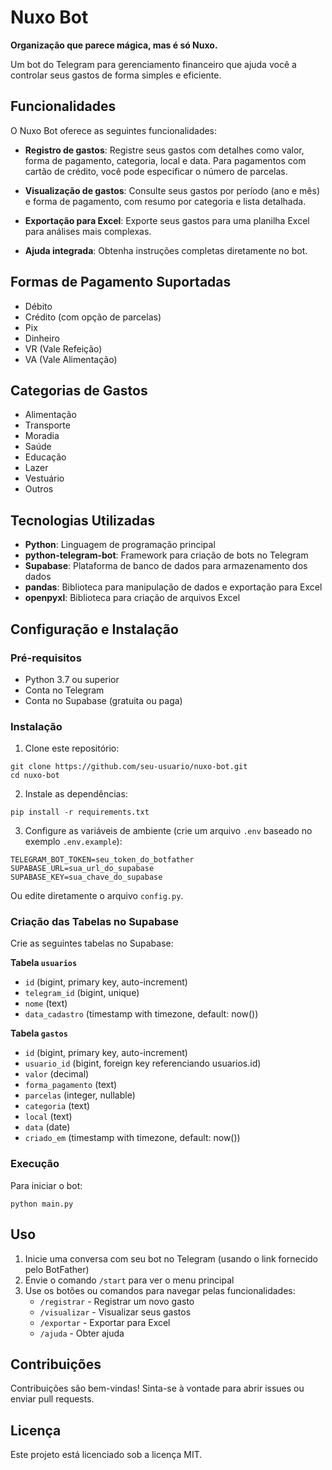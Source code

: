 # Nuxo Bot

**Organização que parece mágica, mas é só Nuxo.**

Um bot do Telegram para gerenciamento financeiro que ajuda você a controlar seus gastos de forma simples e eficiente.

## Funcionalidades

O Nuxo Bot oferece as seguintes funcionalidades:

- **Registro de gastos**: Registre seus gastos com detalhes como valor, forma de pagamento, categoria, local e data. Para pagamentos com cartão de crédito, você pode especificar o número de parcelas.

- **Visualização de gastos**: Consulte seus gastos por período (ano e mês) e forma de pagamento, com resumo por categoria e lista detalhada.

- **Exportação para Excel**: Exporte seus gastos para uma planilha Excel para análises mais complexas.

- **Ajuda integrada**: Obtenha instruções completas diretamente no bot.

## Formas de Pagamento Suportadas

- Débito
- Crédito (com opção de parcelas)
- Pix
- Dinheiro
- VR (Vale Refeição)
- VA (Vale Alimentação)

## Categorias de Gastos

- Alimentação
- Transporte
- Moradia
- Saúde
- Educação
- Lazer
- Vestuário
- Outros

## Tecnologias Utilizadas

- **Python**: Linguagem de programação principal
- **python-telegram-bot**: Framework para criação de bots no Telegram
- **Supabase**: Plataforma de banco de dados para armazenamento dos dados
- **pandas**: Biblioteca para manipulação de dados e exportação para Excel
- **openpyxl**: Biblioteca para criação de arquivos Excel

## Configuração e Instalação

### Pré-requisitos

- Python 3.7 ou superior
- Conta no Telegram
- Conta no Supabase (gratuita ou paga)

### Instalação

1. Clone este repositório:

```
git clone https://github.com/seu-usuario/nuxo-bot.git
cd nuxo-bot
```

2. Instale as dependências:

```
pip install -r requirements.txt
```

3. Configure as variáveis de ambiente (crie um arquivo `.env` baseado no exemplo `.env.example`):

```
TELEGRAM_BOT_TOKEN=seu_token_do_botfather
SUPABASE_URL=sua_url_do_supabase
SUPABASE_KEY=sua_chave_do_supabase
```

Ou edite diretamente o arquivo `config.py`.

### Criação das Tabelas no Supabase

Crie as seguintes tabelas no Supabase:

**Tabela `usuarios`**

- `id` (bigint, primary key, auto-increment)
- `telegram_id` (bigint, unique)
- `nome` (text)
- `data_cadastro` (timestamp with timezone, default: now())

**Tabela `gastos`**

- `id` (bigint, primary key, auto-increment)
- `usuario_id` (bigint, foreign key referenciando usuarios.id)
- `valor` (decimal)
- `forma_pagamento` (text)
- `parcelas` (integer, nullable)
- `categoria` (text)
- `local` (text)
- `data` (date)
- `criado_em` (timestamp with timezone, default: now())

### Execução

Para iniciar o bot:

```
python main.py
```

## Uso

1. Inicie uma conversa com seu bot no Telegram (usando o link fornecido pelo BotFather)
2. Envie o comando `/start` para ver o menu principal
3. Use os botões ou comandos para navegar pelas funcionalidades:
   - `/registrar` - Registrar um novo gasto
   - `/visualizar` - Visualizar seus gastos
   - `/exportar` - Exportar para Excel
   - `/ajuda` - Obter ajuda

## Contribuições

Contribuições são bem-vindas! Sinta-se à vontade para abrir issues ou enviar pull requests.

## Licença

Este projeto está licenciado sob a licença MIT.
